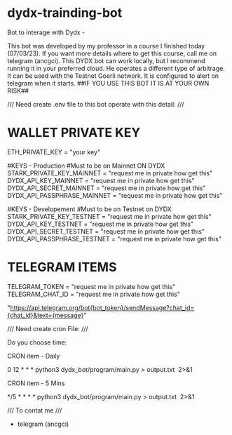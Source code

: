 # dydx-trainding-bot
Bot to interage with Dydx -


This bot was developed by my professor in a course I finished today (07/03/23). If you want more details where to get this course, call me on telegram (ancgci).
This DYDX bot can work locally, but I recommend running it in your preferred cloud.
He operates a different type of arbitrage. It can be used with the Testnet Goerli network. It is configured to alert on telegram when it starts.
##IF YOU USE THIS BOT IT IS AT YOUR OWN RISK##


/// Need create .env file to this bot operate with this detail: ///


# WALLET PRIVATE KEY
ETH_PRIVATE_KEY =  "your key"

#KEYS - Production
#Must to be on Mainnet ON DYDX
STARK_PRIVATE_KEY_MAINNET = "request me in private how get this"
DYDX_API_KEY_MAINNET = "request me in private how get this"
DYDX_API_SECRET_MAINNET = "request me in private how get this"
DYDX_API_PASSPHRASE_MAINNET = "request me in private how get this"

#KEYS - Developement
#Must to be on Testnet on DYDX
STARK_PRIVATE_KEY_TESTNET = "request me in private how get this"
DYDX_API_KEY_TESTNET = "request me in private how get this"
DYDX_API_SECRET_TESTNET = "request me in private how get this"
DYDX_API_PASSPHRASE_TESTNET = "request me in private how get this"

# TELEGRAM ITEMS
TELEGRAM_TOKEN = "request me in private how get this"
TELEGRAM_CHAT_ID = "request me in private how get this"

"https://api.telegram.org/bot{bot_token}/sendMessage?chat_id={chat_id}&text={message}"


/// Need create cron File: /// 

Do you choose time:

CRON item - Daily

0 12 * * *   python3 dydx_bot/program/main.py > output.txt  2>&1

CRON item - 5 Mins

*/5 * * * *  python3 dydx_bot/program/main.py > output.txt  2>&1


/// To contat me ///

- telegram (ancgci)
